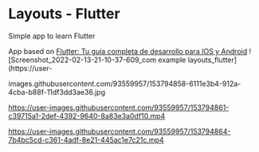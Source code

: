 # Layouts - Flutter

Simple app to learn Flutter

App based on [Flutter: Tu guía completa de desarrollo para IOS y Android](https://www.udemy.com/course/flutter-ios-android-fernando-herrera/)
![Screenshot_2022-02-13-21-10-37-609_com example layouts_flutter](https://user-

images.githubusercontent.com/93559957/153794858-6111e3b4-912a-4cba-b88f-11df3dd3ae36.jpg

https://user-images.githubusercontent.com/93559957/153794861-c39715a1-2def-4392-9640-8a83e3a0df10.mp4

https://user-images.githubusercontent.com/93559957/153794864-7b4bc5cd-c361-4adf-8e21-445ac1e7c21c.mp4
